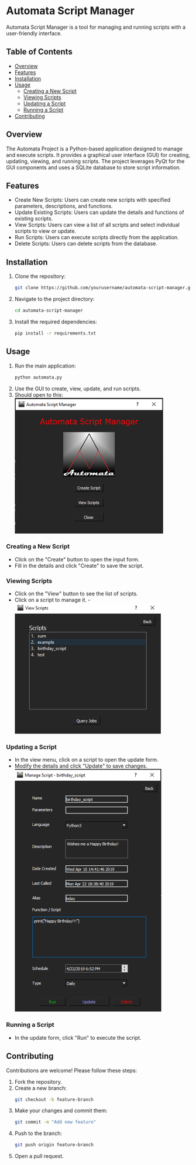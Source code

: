 # Automata Script Manager

Automata Script Manager is a tool for managing and running scripts with a user-friendly interface.

## Table of Contents
- [Overview](#overview)
- [Features](#features)
- [Installation](#installation)
- [Usage](#usage)
  - [Creating a New Script](#creating-a-new-script)
  - [Viewing Scripts](#viewing-scripts)
  - [Updating a Script](#updating-a-script)
  - [Running a Script](#running-a-script)
- [Contributing](#contributing)

## Overview
The Automata Project is a Python-based application designed to manage and execute scripts. It provides a graphical user interface (GUI) for creating, updating, viewing, and running scripts. The project leverages PyQt for the GUI components and uses a SQLite database to store script information.

## Features
- Create New Scripts: Users can create new scripts with specified parameters, descriptions, and functions.
- Update Existing Scripts: Users can update the details and functions of existing scripts.
- View Scripts: Users can view a list of all scripts and select individual scripts to view or update.
- Run Scripts: Users can execute scripts directly from the application.
- Delete Scripts: Users can delete scripts from the database.

## Installation

1. Clone the repository:
    ```bash
    git clone https://github.com/yourusername/automata-script-manager.git
    ```
2. Navigate to the project directory:
    ```bash
    cd automata-script-manager
    ```
3. Install the required dependencies:
    ```bash
    pip install -r requirements.txt
    ```

## Usage

1. Run the main application:
    ```bash
    python automata.py
    ```
2. Use the GUI to create, view, update, and run scripts.
3. Should open to this:
![alt text](./sources/image.png)

### Creating a New Script

- Click on the "Create" button to open the input form.
- Fill in the details and click "Create" to save the script.

### Viewing Scripts

- Click on the "View" button to see the list of scripts.
- Click on a script to manage it.
-![alt text](./sources/image-1.png)

### Updating a Script

- In the view menu, click on a script to open the update form.
- Modify the details and click "Update" to save changes.
![alt text](./sources/image-2.png)

### Running a Script

- In the update form, click "Run" to execute the script.

## Contributing

Contributions are welcome! Please follow these steps:

1. Fork the repository.
2. Create a new branch:
    ```bash
    git checkout -b feature-branch
    ```
3. Make your changes and commit them:
    ```bash
    git commit -m "Add new feature"
    ```
4. Push to the branch:
    ```bash
    git push origin feature-branch
    ```
5. Open a pull request.